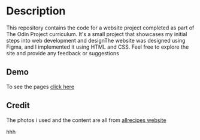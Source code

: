 # Description

This repository contains the code for a website project completed as part of The Odin Project curriculum. It's a small project that showcases my initial steps into web development and designThe website was designed using Figma, and I implemented it using HTML and CSS. Feel free to explore the site and provide any feedback or suggestions

## Demo

To see the pages [click here](https://hafsabn.github.io/recipes_page/)

## Credit
The photos i used and the content are all from [allrecipes website](https://www.allrecipes.com/)

hhh
